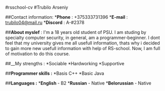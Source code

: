 #rsschool-cv
#Trubilo Arseniy 

##Contact information:
*__Phone__ : +375333731396
*__E-mail__ : trubilo04@mail.ru
*__Discord__ : A-#2378

##__About myslef__ :
I'm a 18 years old student of PSU. I am studing by specialty computer security, in general, am a programmer-beginner.
I dont feel that my university gives me all usefull information, thats why i decided to gain more new usefull information with help of RS-school.
Now, I am full of motivation to do this course.

##__My strengths :
*Sociable
*Hardworking
*Supportive

##__Programmer skills :__ 
*Basis C++
*Basic Java

##__Languages :__ 
*__English__ - B2
*__Russian__ - Native
*__Belorussian__ - Native